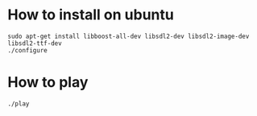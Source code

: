 # How to install on ubuntu

    sudo apt-get install libboost-all-dev libsdl2-dev libsdl2-image-dev libsdl2-ttf-dev
    ./configure

# How to play
    ./play
